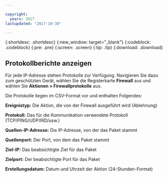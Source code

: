 ```yaml
---

copyright:
  years: 2017
lastupdated: "2017-10-30"

---
```


{:shortdesc: .shortdesc}
{:new_window: target="_blank"}
{:codeblock: .codeblock}
{:pre: .pre}
{:screen: .screen}
{:tip: .tip}
{:download: .download}

## Protokollberichte anzeigen

Für jede IP-Adresse stehen Protokolle zur Verfügung. Navigieren Sie dazu zum geschützten Gerät, wählen Sie die Registerkarte **Firewall** aus und wählen Sie **Aktionen > Firewallprotokolle** aus. 

Die Protokolle liegen im CSV-Format vor und enthalten Folgendes:

**Ereignistyp:** Die Aktion, die von der Firewall ausgeführt wird (Ablehnung)

**Protokoll:** Das für die Kommunikation verwendete Protokoll (TCP/PING/UDP/IRD/usw.)

**Quellen-IP-Adresse:** Die IP-Adresse, von der das Paket stammt

**Quellenport:** Der Port, von dem das Paket stammt

**Ziel-IP:** Das beabsichtigte Ziel für das Paket

**Zielport:** Der beabsichtigte Port für das Paket

**Erstellungsdatum:** Datum und Uhrzeit der Aktion (24-Stunden-Format)
